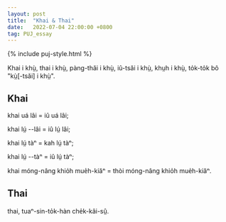 ```yaml
---
layout: post
title:  "Khai & Thai"
date:   2022-07-04 22:00:00 +0800
tag: PUJ_essay
---
```


{% include puj-style.html %}

Khai i khṳ̀, thai i khṳ̀, pàng-thăi i khṳ̀, iû-tsăi i khṳ̀, khṳh i khṳ̀, to̍k-to̍k bô "kṳ̀[-tsăi] i khṳ̀".

## Khai

khai uá lâi = iû uá lâi;

khai lṳ́ &#x002D;&#x002D;lâi = iû lṳ́ lâi;

khai lṳ́ tàⁿ = kah lṳ́ tàⁿ;

khai lṳ́ &#x002D;&#x002D;tàⁿ = iû lṳ́ tàⁿ;

khai móng-nâng khio̍h mue̍h-kiăⁿ = thòi móng-nâng khio̍h mue̍h-kiăⁿ.


## Thai

thai, tuaⁿ-sin-to̍k-hàn che̍k-kâi-sṳ̂.
